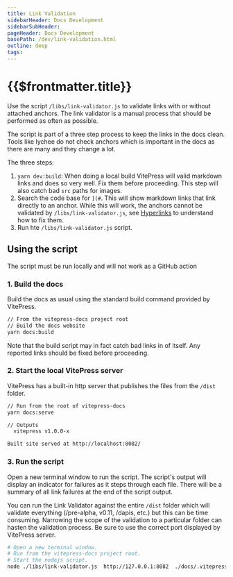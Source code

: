 ```yaml
---
title: Link Validation
sidebarHeader: Docs Development
sidebarSubHeader:
pageHeader: Docs Development
basePath: /dev/link-validation.html
outline: deep
tags:
---
```


<PageHeader/>

# {{$frontmatter.title}}

Use the script `/libs/link-validator.js` to validate links with or without
attached anchors. The link validator is a manual process that should be
performed as often as possible.

The script is part of a three step process to keep the links in the docs clean.
Tools like lychee do not check anchors which is important in the docs as there
are many and they change a lot.

The three steps:

1. `yarn dev:build`: When doing a local build VitePress will valid markdown
   links and does so very well. Fix them before proceeding. This step will also
   catch bad `src` paths for images.
2. Search the code base for `](#`. This will show markdown links that link
   directly to an anchor. While this will work, the anchors cannot be validated
   by `/libs/link-validator.js`, see [Hyperlinks](/dev/hyperlinks.md) to
   understand how to fix them.
3. Run hte `/libs/link-validator.js` script.

## Using the script

The script must be run locally and will not work as a GitHub action

### 1. Build the docs

Build the docs as usual using the standard build command provided by VitePress.

```sh
// From the vitepress-docs project root
// Build the docs website
yarn docs:build
```

Note that the build script may in fact catch bad links in of itself. Any
reported links should be fixed before proceeding.

### 2. Start the local VitePress server

VitePress has a built-in http server that publishes the files from the `/dist`
folder.

```sh
// Run from the root of vitepress-docs
yarn docs:serve

// Outputs
  vitepress v1.0.0-x

Built site served at http://localhost:8082/
```

### 3. Run the script

Open a new terminal window to run the script. The script's output will display
an indicator for failures as it steps through each file. There will be a summary
of all link failures at the end of the script output.

You can run the Link Validator against the entire `/dist` folder which will
validate everything (/pre-alpha, v0.11, /dapis, etc.) but this can be time
consuming. Narrowing the scope of the validation to a particular folder can
hasten the validation process. Be sure to use the correct port displayed by
VitePress server.

```sh
# Open a new terminal window.
# Run from the vitepress-docs project root.
# Start the nodejs script.
node ./libs/link-validator.js  http://127.0.0.1:8082  ./docs/.vitepress/dist/
```
